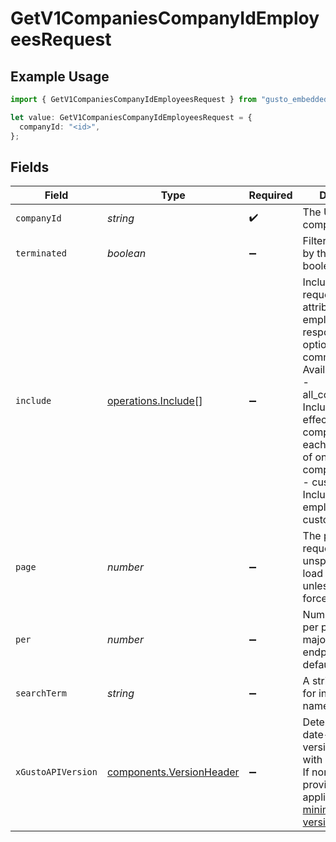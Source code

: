 # GetV1CompaniesCompanyIdEmployeesRequest

## Example Usage

```typescript
import { GetV1CompaniesCompanyIdEmployeesRequest } from "gusto_embedded/models/operations";

let value: GetV1CompaniesCompanyIdEmployeesRequest = {
  companyId: "<id>",
};
```

## Fields

| Field                                                                                                                                                                                                                                                                                         | Type                                                                                                                                                                                                                                                                                          | Required                                                                                                                                                                                                                                                                                      | Description                                                                                                                                                                                                                                                                                   |
| --------------------------------------------------------------------------------------------------------------------------------------------------------------------------------------------------------------------------------------------------------------------------------------------- | --------------------------------------------------------------------------------------------------------------------------------------------------------------------------------------------------------------------------------------------------------------------------------------------- | --------------------------------------------------------------------------------------------------------------------------------------------------------------------------------------------------------------------------------------------------------------------------------------------- | --------------------------------------------------------------------------------------------------------------------------------------------------------------------------------------------------------------------------------------------------------------------------------------------- |
| `companyId`                                                                                                                                                                                                                                                                                   | *string*                                                                                                                                                                                                                                                                                      | :heavy_check_mark:                                                                                                                                                                                                                                                                            | The UUID of the company                                                                                                                                                                                                                                                                       |
| `terminated`                                                                                                                                                                                                                                                                                  | *boolean*                                                                                                                                                                                                                                                                                     | :heavy_minus_sign:                                                                                                                                                                                                                                                                            | Filters employees by the provided boolean                                                                                                                                                                                                                                                     |
| `include`                                                                                                                                                                                                                                                                                     | [operations.Include](../../models/operations/include.md)[]                                                                                                                                                                                                                                    | :heavy_minus_sign:                                                                                                                                                                                                                                                                            | Include the requested attribute(s) in each employee response, multiple options are comma separated. Available options:<br/>- all_compensations: Include all effective dated compensations for each job instead of only the current compensation<br/>- custom_fields: Include employees' custom fields |
| `page`                                                                                                                                                                                                                                                                                        | *number*                                                                                                                                                                                                                                                                                      | :heavy_minus_sign:                                                                                                                                                                                                                                                                            | The page that is requested. When unspecified, will load all objects unless endpoint forces pagination.                                                                                                                                                                                        |
| `per`                                                                                                                                                                                                                                                                                         | *number*                                                                                                                                                                                                                                                                                      | :heavy_minus_sign:                                                                                                                                                                                                                                                                            | Number of objects per page. For majority of endpoints will default to 25                                                                                                                                                                                                                      |
| `searchTerm`                                                                                                                                                                                                                                                                                  | *string*                                                                                                                                                                                                                                                                                      | :heavy_minus_sign:                                                                                                                                                                                                                                                                            | A string to search for in the object's names                                                                                                                                                                                                                                                  |
| `xGustoAPIVersion`                                                                                                                                                                                                                                                                            | [components.VersionHeader](../../models/components/versionheader.md)                                                                                                                                                                                                                          | :heavy_minus_sign:                                                                                                                                                                                                                                                                            | Determines the date-based API version associated with your API call. If none is provided, your application's [minimum API version](https://docs.gusto.com/embedded-payroll/docs/api-versioning#minimum-api-version) is used.                                                                  |